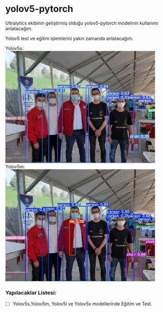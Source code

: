 # yolov5-pytorch
Ultralytics ekibinin geliştirmiş olduğu yolov5-pytorch modelinin kullanımı anlatacağım.

Yolov5 test ve eğitim işlemlerini yakın zamanda anlatacağım.

Yolov5s:
<img height="350" src="yolov5s.jpg"/>
Yolov5m:
<img height="350" src="yolov5m.jpg"/>

### Yapılacaklar Listesi:
* [ ] Yolov5s,Yolov5m, Yolov5l ve Yolov5x modellerinde Eğitim ve Test.
